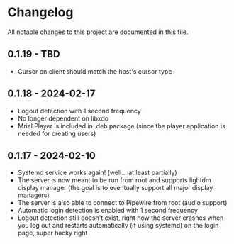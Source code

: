 # Changelog
All notable changes to this project are documented in this file.

## 0.1.19 - TBD

- Cursor on client should match the host's cursor type

## 0.1.18 - 2024-02-17

- Logout detection with 1 second frequency
- No longer dependent on libxdo
- Mrial Player is included in .deb package (since the player application is needed for creating users)

## 0.1.17 - 2024-02-10

- Systemd service works again! (well... at least partially)
- The server is now meant to be run from root and supports lightdm display manager (the goal is to eventually support all major display managers)
- The server is also able to connect to Pipewire from root (audio support)
- Automatic login detection is enabled with 1 second frequency
- Logout detection still doesn't exist, right now the server crashes when you log out and restarts automatically (if using systemd) on the login page, super hacky right 